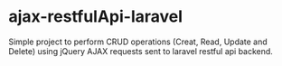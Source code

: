 # ajax-restfulApi-laravel
Simple project to perform CRUD operations (Creat, Read, Update and Delete) using jQuery AJAX requests sent to  laravel restful api backend.
